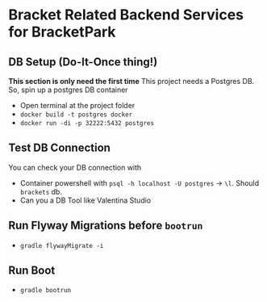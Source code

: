# Bracket Related Backend Services for BracketPark

## DB Setup (Do-It-Once thing!) 
**This section is only need the first time**
This project needs a Postgres DB. So, spin up a postgres DB container
* Open terminal at the project folder
* `docker build -t postgres docker`
* `docker run -di -p 32222:5432 postgres`

## Test DB Connection
You can check your DB connection with 
* Container powershell with `psql -h localhost -U postgres` -> `\l`. Should `brackets` db.
* Can you a DB Tool like Valentina Studio

## Run Flyway Migrations before `bootrun`
* `gradle flywayMigrate -i`

## Run Boot
* `gradle bootrun`
